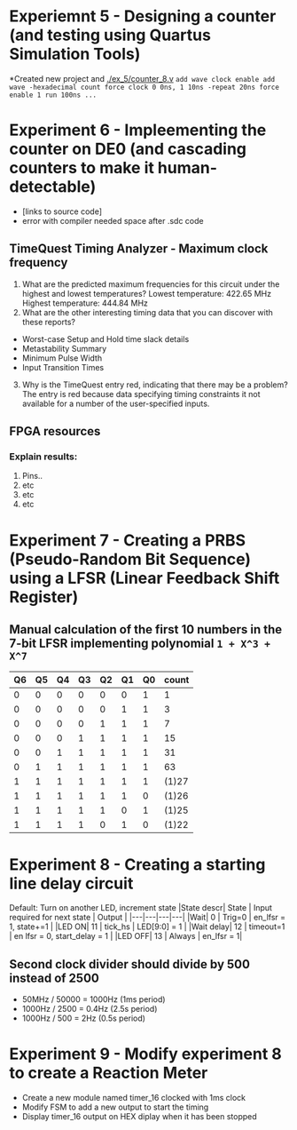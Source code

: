 # Experiemnt 5 - Designing a counter (and testing using Quartus Simulation Tools)
*Created new project and [./ex_5/counter_8.v](counter_8.v)
`add wave clock enable
add wave -hexadecimal count
force clock 0 0ns, 1 10ns -repeat 20ns
force enable 1
run 100ns
...`

# Experiment 6 - Impleementing the counter on DE0 (and cascading counters to make it human-detectable)
* [links to source code]
* error with compiler needed space after .sdc code
## TimeQuest Timing Analyzer - Maximum clock frequency
1) What are the predicted maximum frequencies for this circuit under the highest and lowest temperatures?
Lowest temperature: 422.65 MHz
Highest temperature: 444.84 MHz
2) What are the other interesting timing data that you can discover with these reports?
* Worst-case Setup and Hold time slack details
* Metastability Summary
* Minimum Pulse Width
* Input Transition Times
3) Why is the TimeQuest entry red, indicating that there may be a problem?
The entry is red because data specifying timing constraints it not available for a number of the user-specified inputs.

## FPGA resources
### Explain results:
1. Pins.. 
2. etc
3. etc
4. etc

# Experiment 7 - Creating a PRBS (Pseudo-Random Bit Sequence) using a LFSR (Linear Feedback Shift Register)
Manual calculation of the first 10 numbers in the 7-bit LFSR implementing polynomial `1 + X^3 + X^7`
--------------------------------------------------------

|Q6|Q5|Q4|Q3|Q2|Q1|Q0|count|
|---|---|---|---|---|---|---|---|
0|0|0|0|0|0|1|1
0|0|0|0|0|1|1|3
0|0|0|0|1|1|1|7
0|0|0|1|1|1|1|15
0|0|1|1|1|1|1|31
0|1|1|1|1|1|1|63
1|1|1|1|1|1|1|(1)27
1|1|1|1|1|1|0|(1)26
1|1|1|1|1|0|1|(1)25
1|1|1|1|0|1|0|(1)22

# Experiment 8 - Creating a starting line delay circuit
Default: Turn on another LED, increment state
|State descr| State  | Input required for next state  | Output |
|---|---|---|---|
|Wait| 0  | Trig=0  | en_lfsr = 1, state+=1 |
|LED ON| 11 | tick_hs | LED[9:0] = 1 |
|Wait delay| 12 | timeout=1 | en lfsr = 0, start_delay = 1 |
|LED OFF| 13 | Always | en_lfsr = 1|

## Second clock divider should divide by 500 instead of 2500
- 50MHz / 50000 = 1000Hz (1ms period)
- 1000Hz / 2500 = 0.4Hz (2.5s period)
- 1000Hz / 500 = 2Hz (0.5s period)

# Experiment 9 - Modify experiment 8 to create a Reaction Meter
- Create a new module named timer_16 clocked with 1ms clock
- Modify FSM to add a new output to start the timing
- Display timer_16 output on HEX diplay when it has been stopped





